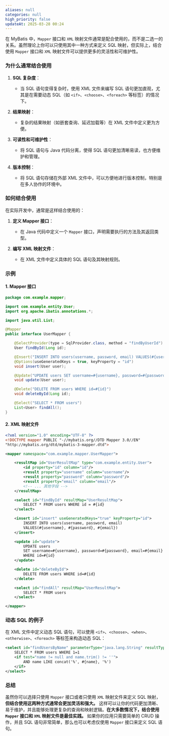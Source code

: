 ```yaml
---
aliases: null
categories: null
high_priority: false
updateAt: 2025-03-28 00:24
---
```


在 MyBatis 中，`Mapper` 接口和 `XML` 映射文件通常是配合使用的，而不是二选一的关系。虽然理论上你可以只使用其中一种方式来定义 SQL 映射，但实际上，结合使用 `Mapper` 接口和 `XML` 映射文件可以提供更多的灵活性和可维护性。

### 为什么通常结合使用

1. **SQL 复杂度**：
   - 当 SQL 语句变得复杂时，使用 XML 文件来编写 SQL 语句更加直观，尤其是在需要动态 SQL（如 `<if>`、`<choose>`、`<foreach>` 等标签）的情况下。

2. **结果映射**：
   - 复杂的结果映射（如嵌套查询、延迟加载等）在 XML 文件中定义更为方便。

3. **可读性和可维护性**：
   - 将 SQL 语句与 Java 代码分离，使得 SQL 语句更加清晰易读，也方便维护和管理。

4. **版本控制**：
   - 将 SQL 语句存储在外部 XML 文件中，可以方便地进行版本控制，特别是在多人协作的环境中。

### 如何结合使用

在实际开发中，通常是这样结合使用的：

1. **定义 Mapper 接口**：
   - 在 Java 代码中定义一个 `Mapper` 接口，声明需要执行的方法及其返回类型。

2. **编写 XML 映射文件**：
   - 在 XML 文件中定义具体的 SQL 语句及其映射规则。

### 示例

#### 1. Mapper 接口

```java
package com.example.mapper;

import com.example.entity.User;
import org.apache.ibatis.annotations.*;

import java.util.List;

@Mapper
public interface UserMapper {

    @SelectProvider(type = SqlProvider.class, method = "findByUserId")
    User findById(Long id);

    @Insert("INSERT INTO users(username, password, email) VALUES(#{username}, #{password}, #{email})")
    @Options(useGeneratedKeys = true, keyProperty = "id")
    void insert(User user);

    @Update("UPDATE users SET username=#{username}, password=#{password}, email=#{email} WHERE id=#{id}")
    void update(User user);

    @Delete("DELETE FROM users WHERE id=#{id}")
    void deleteById(Long id);

    @Select("SELECT * FROM users")
    List<User> findAll();
}
```

#### 2. XML 映射文件

```xml
<?xml version="1.0" encoding="UTF-8" ?>
<!DOCTYPE mapper PUBLIC "-//mybatis.org//DTD Mapper 3.0//EN"
"http://mybatis.org/dtd/mybatis-3-mapper.dtd">

<mapper namespace="com.example.mapper.UserMapper">

    <resultMap id="UserResultMap" type="com.example.entity.User">
        <id property="id" column="id"/>
        <result property="username" column="username"/>
        <result property="password" column="password"/>
        <result property="email" column="email"/>
        <!-- ... 其他字段 -->
    </resultMap>

    <select id="findById" resultMap="UserResultMap">
        SELECT * FROM users WHERE id = #{id}
    </select>

    <insert id="insert" useGeneratedKeys="true" keyProperty="id">
        INSERT INTO users(username, password, email)
        VALUES(#{username}, #{password}, #{email})
    </insert>

    <update id="update">
        UPDATE users
        SET username=#{username}, password=#{password}, email=#{email}
        WHERE id=#{id}
    </update>

    <delete id="deleteById">
        DELETE FROM users WHERE id=#{id}
    </delete>

    <select id="findAll" resultMap="UserResultMap">
        SELECT * FROM users
    </select>

</mapper>
```

### 动态 SQL 的例子

在 XML 文件中定义动态 SQL 语句，可以使用 `<if>`、`<choose>`、`<when>`、`<otherwise>`、`<foreach>` 等标签来构造动态 SQL：

```xml
<select id="findUsersByName" parameterType="java.lang.String" resultType="com.example.entity.User">
    SELECT * FROM users WHERE 1=1
    <if test="name != null and name.trim() != ''">
        AND name LIKE concat('%', #{name}, '%')
    </if>
</select>
```

### 总结

虽然你可以选择只使用 `Mapper` 接口或者只使用 `XML` 映射文件来定义 SQL 映射，**但结合使用这两种方式通常会更加灵活和强大。** 这样可以让你的代码更加清晰、易于维护，并且能够处理更复杂的查询和映射逻辑。**在大多数情况下，结合使用 `Mapper` 接口和 `XML` 映射文件是最佳实践。** 如果你的应用只需要简单的 CRUD 操作，并且 SQL 语句非常简单，那么也可以考虑仅使用 `Mapper` 接口来定义 SQL 语句。
